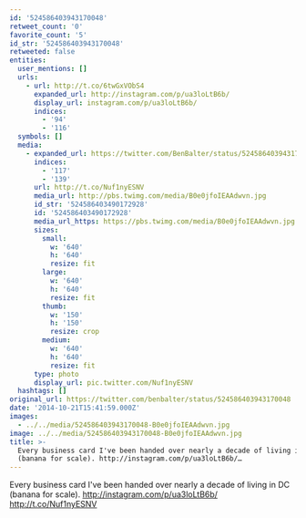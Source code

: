 ```yaml
---
id: '524586403943170048'
retweet_count: '0'
favorite_count: '5'
id_str: '524586403943170048'
retweeted: false
entities:
  user_mentions: []
  urls:
    - url: http://t.co/6twGxVObS4
      expanded_url: http://instagram.com/p/ua3loLtB6b/
      display_url: instagram.com/p/ua3loLtB6b/
      indices:
        - '94'
        - '116'
  symbols: []
  media:
    - expanded_url: https://twitter.com/BenBalter/status/524586403943170048/photo/1
      indices:
        - '117'
        - '139'
      url: http://t.co/Nuf1nyESNV
      media_url: http://pbs.twimg.com/media/B0e0jfoIEAAdwvn.jpg
      id_str: '524586403490172928'
      id: '524586403490172928'
      media_url_https: https://pbs.twimg.com/media/B0e0jfoIEAAdwvn.jpg
      sizes:
        small:
          w: '640'
          h: '640'
          resize: fit
        large:
          w: '640'
          h: '640'
          resize: fit
        thumb:
          w: '150'
          h: '150'
          resize: crop
        medium:
          w: '640'
          h: '640'
          resize: fit
      type: photo
      display_url: pic.twitter.com/Nuf1nyESNV
  hashtags: []
original_url: https://twitter.com/benbalter/status/524586403943170048
date: '2014-10-21T15:41:59.000Z'
images:
  - ../../media/524586403943170048-B0e0jfoIEAAdwvn.jpg
image: ../../media/524586403943170048-B0e0jfoIEAAdwvn.jpg
title: >-
  Every business card I've been handed over nearly a decade of living in DC
  (banana for scale). http://instagram.com/p/ua3loLtB6b/…
---
```


Every business card I've been handed over nearly a decade of living in DC (banana for scale). http://instagram.com/p/ua3loLtB6b/ http://t.co/Nuf1nyESNV